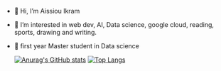 - 👋 Hi, I’m Aissiou Ikram
- 👀 I’m interested in web dev, AI, Data science, google cloud, reading, sports, drawing  and writing. 
- 🌱 first year Master student in Data science

  [![Anurag's GitHub stats](https://github-readme-stats.vercel.app/api?username=AiIkram)](https://github.com/anuraghazra/github-readme-stats)
  [![Top Langs](https://github-readme-stats.vercel.app/api/top-langs/?username=AiIkram&layout=compact&theme=tokyonight)](https://github.com/anuraghazra/github-readme-stats)


<!---
AiIkram/AiIkram is a ✨ special ✨ repository because its `README.md` (this file) appears on your GitHub profile.
You can click the Preview link to take a look at your changes.
--->
